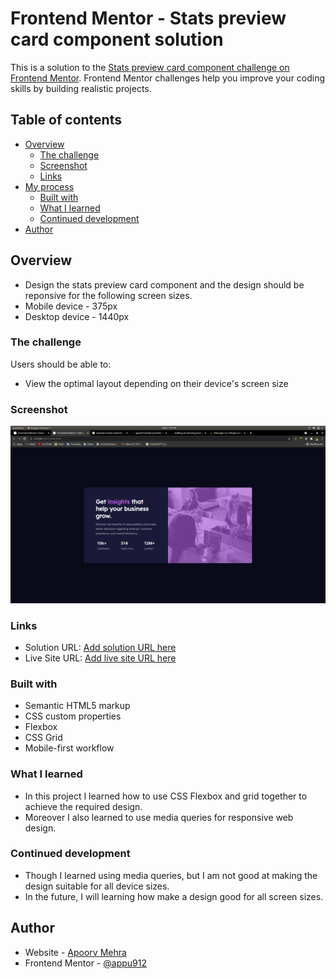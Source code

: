 # Frontend Mentor - Stats preview card component solution

This is a solution to the [Stats preview card component challenge on Frontend Mentor](https://www.frontendmentor.io/challenges/stats-preview-card-component-8JqbgoU62). Frontend Mentor challenges help you improve your coding skills by building realistic projects. 

## Table of contents

- [Overview](#overview)
  - [The challenge](#the-challenge)
  - [Screenshot](#screenshot)
  - [Links](#links)
- [My process](#my-process)
  - [Built with](#built-with)
  - [What I learned](#what-i-learned)
  - [Continued development](#continued-development)
- [Author](#author)
## Overview

- Design the stats preview card component and the design should be reponsive for the following screen sizes.
- Mobile device - 375px
- Desktop device - 1440px

### The challenge

Users should be able to:

- View the optimal layout depending on their device's screen size

### Screenshot

![Design for stats-preview-card-component-main](./screenshot.png)
### Links

- Solution URL: [Add solution URL here](https://your-solution-url.com)
- Live Site URL: [Add live site URL here](https://your-live-site-url.com)

### Built with

- Semantic HTML5 markup
- CSS custom properties
- Flexbox
- CSS Grid
- Mobile-first workflow

### What I learned

- In this project I learned how to use CSS Flexbox and grid together to achieve the required design.
- Moreover I also learned to use media queries for responsive web design. 


### Continued development

- Though I learned using media queries, but I am not good at making the design suitable for all device sizes.
- In the future, I will learning how make a design good for all screen sizes.


## Author

- Website - [Apoorv Mehra](https://appu912.github.io/cv/)
- Frontend Mentor - [@appu912](https://www.frontendmentor.io/profile/appu912)
